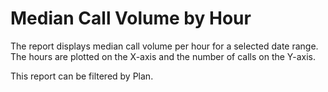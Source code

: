﻿---
sidebar_position: 2
---

# Median Call Volume by Hour

<head>
  <meta name="guidename" content="API Management"/>
  <meta name="context" content="GUID-beff7436-f10c-4085-9b01-d71e8d267afc"/>
</head>

The report displays median call volume per hour for a selected date range. The hours are plotted on the X-axis and the number of calls on the Y-axis.

This report can be filtered by Plan. 
